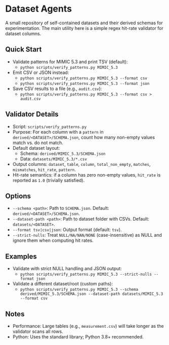 # Dataset Agents

A small repository of self-contained datasets and their derived schemas for experimentation. The main utility here is a simple regex hit-rate validator for dataset columns.

## Quick Start

- Validate patterns for MIMIC 5.3 and print TSV (default):
  - `python scripts/verify_patterns.py MIMIC_5.3`
- Emit CSV or JSON instead:
  - `python scripts/verify_patterns.py MIMIC_5.3 --format csv`
  - `python scripts/verify_patterns.py MIMIC_5.3 --format json`
- Save CSV results to a file (e.g., `audit.csv`):
  - `python scripts/verify_patterns.py MIMIC_5.3 --format csv > audit.csv`

## Validator Details

- Script: `scripts/verify_patterns.py`
- Purpose: For each column with a `pattern` in `derived/<DATASET>/SCHEMA.json`, count how many non-empty values match vs. do not match.
- Default dataset layout:
  - Schema: `derived/MIMIC_5.3/SCHEMA.json`
  - Data: `datasets/MIMIC_5.3/*.csv`
- Output columns: `dataset`, `table`, `column`, `total_non_empty`, `matches`, `mismatches`, `hit_rate`, `pattern`.
- Hit-rate semantics: if a column has zero non-empty values, `hit_rate` is reported as `1.0` (trivially satisfied).

## Options

- `--schema <path>`: Path to `SCHEMA.json`. Default: `derived/<DATASET>/SCHEMA.json`.
- `--dataset-path <path>`: Path to dataset folder with CSVs. Default: `datasets/<DATASET>`.
- `--format tsv|csv|json`: Output format (default: `tsv`).
- `--strict-nulls`: Treat `NULL/NA/NAN/NONE` (case-insensitive) as NULL and ignore them when computing hit rates.

## Examples

- Validate with strict NULL handling and JSON output:
  - `python scripts/verify_patterns.py MIMIC_5.3 --strict-nulls --format json`
- Validate a different dataset/root (custom paths):
  - `python scripts/verify_patterns.py MIMIC_5.3 --schema derived/MIMIC_5.3/SCHEMA.json --dataset-path datasets/MIMIC_5.3 --format csv`

## Notes

- Performance: Large tables (e.g., `measurement.csv`) will take longer as the validator scans all rows.
- Python: Uses the standard library; Python 3.8+ recommended.
